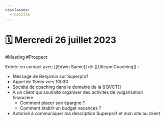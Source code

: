 ```yaml
---
cssclasses:
  - notitle
---
```

# 🗓️ Mercredi 26 juillet 2023

#Meeting #Prospect

Entrée en contact avec [[Edwin Samie]] de [[Ulteam Coaching]] :
- Message de Benjamin sur Superprof
- Appel de 15min vers 10h30
- Société de coaching dans le domaine de la [[QVCT]]
- A un client qui souhaite organiser des activités de vulgarisation financière
	- Comment placer son épargne ?
	- Comment établir un budget vacances ?
- Autorisé à communiquer ma description Superprof et mon site au client